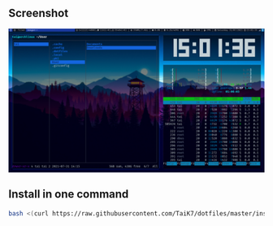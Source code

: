 ## Screenshot
<img align="center" src="screenshot.png"/>

## Install in one command
```bash
bash <(curl https://raw.githubusercontent.com/TaiK7/dotfiles/master/install_dwm_on_arch.sh)
```
